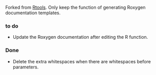 
Forked from [Rtools](https://github.com/karthik/Rtools).
Only keep the function of generating Roxygen documentation templates.

### to do

- Update the Roxygen documentation after editing the R function.


### Done

- Delete the extra whitespaces when there are whitespaces before parameters.